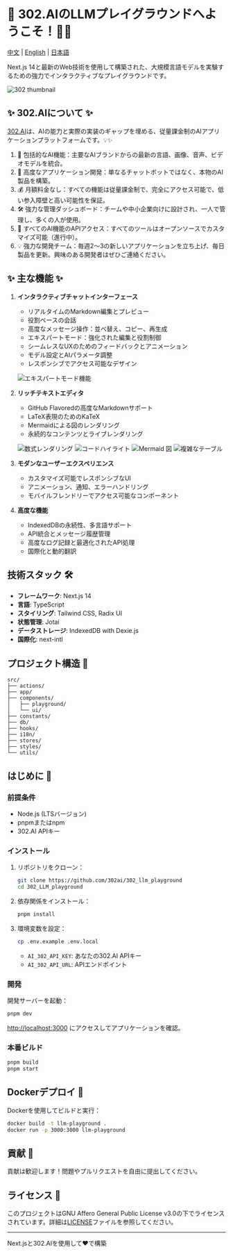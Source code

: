 # 🤖 302.AIのLLMプレイグラウンドへようこそ！🚀✨

[中文](README_zh.md) | [English](README.md) | [日本語](README_ja.md)

Next.js 14と最新のWeb技術を使用して構築された、大規模言語モデルを実験するための強力でインタラクティブなプレイグラウンドです。

![302 thumbnail](readme-thumbnail.jpg)


## ✨ 302.AIについて ✨
[302.AI](https://302.ai)は、AIの能力と実際の実装のギャップを埋める、従量課金制のAIアプリケーションプラットフォームです。💡✨
1. 🧠 包括的なAI機能：主要なAIブランドからの最新の言語、画像、音声、ビデオモデルを統合。
2. 🚀 高度なアプリケーション開発：単なるチャットボットではなく、本物のAI製品を構築。
3. 💰 月額料金なし：すべての機能は従量課金制で、完全にアクセス可能で、低い参入障壁と高い可能性を保証。
4. 🛠️ 強力な管理ダッシュボード：チームや中小企業向けに設計され、一人で管理し、多くの人が使用。
5. 🔗 すべてのAI機能のAPIアクセス：すべてのツールはオープンソースでカスタマイズ可能（進行中）。
6. 💡 強力な開発チーム：毎週2〜3の新しいアプリケーションを立ち上げ、毎日製品を更新。興味のある開発者はぜひご連絡ください。

## ✨ 主な機能 ✨

1. **インタラクティブチャットインターフェース**
   - リアルタイムのMarkdown編集とプレビュー
   - 役割ベースの会話
   - 高度なメッセージ操作：並べ替え、コピー、再生成
   - エキスパートモード：強化された編集と役割制御
   - シームレスなUXのためのフィードバックとアニメーション
   - モデル設定とAIパラメータ調整
   - レスポンシブでアクセス可能なデザイン

   ![エキスパートモード機能](docs/expert_mode_features.png)

2. **リッチテキストエディタ**
   - GitHub Flavoredの高度なMarkdownサポート
   - LaTeX表現のためのKaTeX
   - Mermaidによる図のレンダリング
   - 永続的なコンテンツとライブレンダリング

   ![数式レンダリング](docs/formula_rendering.png)
   ![コードハイライト](docs/code_highlighting.png)
   ![Mermaid 図](docs/mermaid_diagrams.png)
   ![複雑なテーブル](docs/complex_tables.png)

3. **モダンなユーザーエクスペリエンス**
   - カスタマイズ可能でレスポンシブなUI
   - アニメーション、通知、エラーハンドリング
   - モバイルフレンドリーでアクセス可能なコンポーネント

4. **高度な機能**
   - IndexedDBの永続性、多言語サポート
   - API統合とメッセージ履歴管理
   - 高度なログ記録と最適化されたAPI処理
   - 国際化と動的翻訳

## 技術スタック 🛠️

- **フレームワーク**: Next.js 14
- **言語**: TypeScript
- **スタイリング**: Tailwind CSS, Radix UI
- **状態管理**: Jotai
- **データストレージ**: IndexedDB with Dexie.js
- **国際化**: next-intl

## プロジェクト構造 📁

```plaintext
src/
├── actions/
├── app/
├── components/
│   ├── playground/
│   └── ui/
├── constants/
├── db/
├── hooks/
├── i18n/
├── stores/
├── styles/
└── utils/
```

## はじめに 🚀

### 前提条件

- Node.js (LTSバージョン)
- pnpmまたはnpm
- 302.AI APIキー

### インストール

1. リポジトリをクローン：
   ```bash
   git clone https://github.com/302ai/302_llm_playground
   cd 302_LLM_playground

   ```
   
2. 依存関係をインストール：
   ```bash
   pnpm install
   ```

3. 環境変数を設定：
   ```bash
   cp .env.example .env.local
   ```

   - `AI_302_API_KEY`: あなたの302.AI APIキー
   - `AI_302_API_URL`: APIエンドポイント

### 開発

開発サーバーを起動：

```bash
pnpm dev
```

[http://localhost:3000](http://localhost:3000) にアクセスしてアプリケーションを確認。

### 本番ビルド

```bash
pnpm build
pnpm start
```

## Dockerデプロイ 🐳

Dockerを使用してビルドと実行：

```bash
docker build -t llm-playground .
docker run -p 3000:3000 llm-playground
```

## 貢献 🤝

貢献は歓迎します！問題やプルリクエストを自由に提出してください。

## ライセンス 📜

このプロジェクトはGNU Affero General Public License v3.0の下でライセンスされています。詳細は[LICENSE](LICENSE)ファイルを参照してください。

---

Next.jsと302.AIを使用して❤️で構築 

